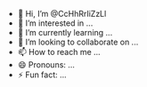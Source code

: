 - 👋 Hi, I’m @CcHhRrIiZzLl
- 👀 I’m interested in ...
- 🌱 I’m currently learning ...
- 💞️ I’m looking to collaborate on ...
- 📫 How to reach me ...
- 😄 Pronouns: ...
- ⚡ Fun fact: ...

<!---
CcHhRrIiZzLl/CcHhRrIiZzLl is a ✨ special ✨ repository because its `README.md` (this file) appears on your GitHub profile.
You can click the Preview link to take a look at your changes.
--->

